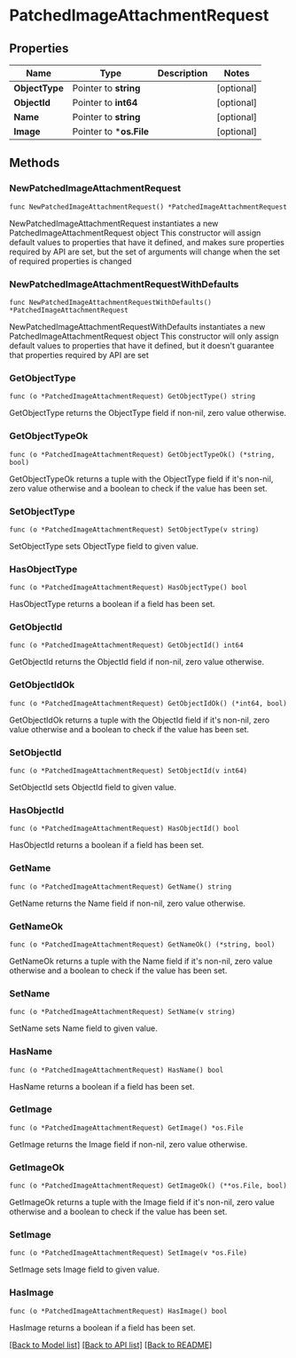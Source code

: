 # PatchedImageAttachmentRequest

## Properties

Name | Type | Description | Notes
------------ | ------------- | ------------- | -------------
**ObjectType** | Pointer to **string** |  | [optional] 
**ObjectId** | Pointer to **int64** |  | [optional] 
**Name** | Pointer to **string** |  | [optional] 
**Image** | Pointer to ***os.File** |  | [optional] 

## Methods

### NewPatchedImageAttachmentRequest

`func NewPatchedImageAttachmentRequest() *PatchedImageAttachmentRequest`

NewPatchedImageAttachmentRequest instantiates a new PatchedImageAttachmentRequest object
This constructor will assign default values to properties that have it defined,
and makes sure properties required by API are set, but the set of arguments
will change when the set of required properties is changed

### NewPatchedImageAttachmentRequestWithDefaults

`func NewPatchedImageAttachmentRequestWithDefaults() *PatchedImageAttachmentRequest`

NewPatchedImageAttachmentRequestWithDefaults instantiates a new PatchedImageAttachmentRequest object
This constructor will only assign default values to properties that have it defined,
but it doesn't guarantee that properties required by API are set

### GetObjectType

`func (o *PatchedImageAttachmentRequest) GetObjectType() string`

GetObjectType returns the ObjectType field if non-nil, zero value otherwise.

### GetObjectTypeOk

`func (o *PatchedImageAttachmentRequest) GetObjectTypeOk() (*string, bool)`

GetObjectTypeOk returns a tuple with the ObjectType field if it's non-nil, zero value otherwise
and a boolean to check if the value has been set.

### SetObjectType

`func (o *PatchedImageAttachmentRequest) SetObjectType(v string)`

SetObjectType sets ObjectType field to given value.

### HasObjectType

`func (o *PatchedImageAttachmentRequest) HasObjectType() bool`

HasObjectType returns a boolean if a field has been set.

### GetObjectId

`func (o *PatchedImageAttachmentRequest) GetObjectId() int64`

GetObjectId returns the ObjectId field if non-nil, zero value otherwise.

### GetObjectIdOk

`func (o *PatchedImageAttachmentRequest) GetObjectIdOk() (*int64, bool)`

GetObjectIdOk returns a tuple with the ObjectId field if it's non-nil, zero value otherwise
and a boolean to check if the value has been set.

### SetObjectId

`func (o *PatchedImageAttachmentRequest) SetObjectId(v int64)`

SetObjectId sets ObjectId field to given value.

### HasObjectId

`func (o *PatchedImageAttachmentRequest) HasObjectId() bool`

HasObjectId returns a boolean if a field has been set.

### GetName

`func (o *PatchedImageAttachmentRequest) GetName() string`

GetName returns the Name field if non-nil, zero value otherwise.

### GetNameOk

`func (o *PatchedImageAttachmentRequest) GetNameOk() (*string, bool)`

GetNameOk returns a tuple with the Name field if it's non-nil, zero value otherwise
and a boolean to check if the value has been set.

### SetName

`func (o *PatchedImageAttachmentRequest) SetName(v string)`

SetName sets Name field to given value.

### HasName

`func (o *PatchedImageAttachmentRequest) HasName() bool`

HasName returns a boolean if a field has been set.

### GetImage

`func (o *PatchedImageAttachmentRequest) GetImage() *os.File`

GetImage returns the Image field if non-nil, zero value otherwise.

### GetImageOk

`func (o *PatchedImageAttachmentRequest) GetImageOk() (**os.File, bool)`

GetImageOk returns a tuple with the Image field if it's non-nil, zero value otherwise
and a boolean to check if the value has been set.

### SetImage

`func (o *PatchedImageAttachmentRequest) SetImage(v *os.File)`

SetImage sets Image field to given value.

### HasImage

`func (o *PatchedImageAttachmentRequest) HasImage() bool`

HasImage returns a boolean if a field has been set.


[[Back to Model list]](../README.md#documentation-for-models) [[Back to API list]](../README.md#documentation-for-api-endpoints) [[Back to README]](../README.md)


